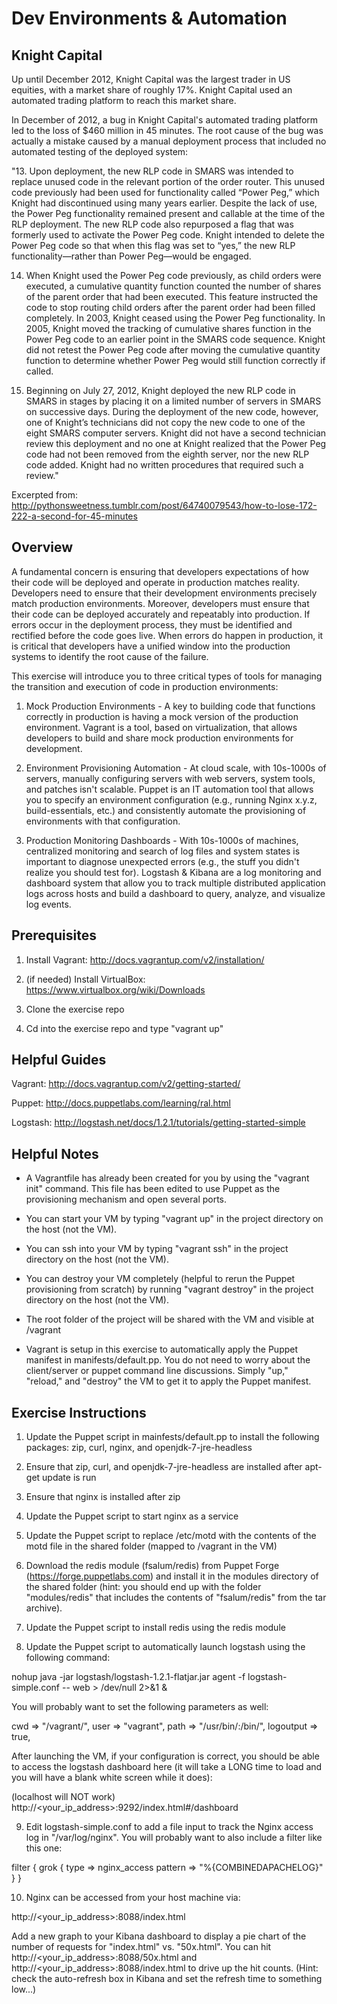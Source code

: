 Dev Environments & Automation
==============================

Knight Capital
--------------
Up until December 2012, Knight Capital was the largest trader
in US equities, with a market share of roughly 17%. Knight Capital
used an automated trading platform to reach this market share. 

In December of 2012, a bug in Knight Capital's automated trading
platform led to the loss of $460 million in 45 minutes. The root
cause of the bug was actually a mistake caused by a manual deployment
process that included no automated testing of the deployed system:

"13. Upon deployment, the new RLP code in SMARS was intended to replace unused code in the relevant portion of the order router. This unused code previously had been used for functionality called “Power Peg,” which Knight had discontinued using many years earlier. Despite the lack of use, the Power Peg functionality remained present and callable at the time of the RLP deployment. The new RLP code also repurposed a flag that was formerly used to activate the Power Peg code. Knight intended to delete the Power Peg code so that when this flag was set to “yes,” the new RLP functionality—rather than Power Peg—would be engaged.

14. When Knight used the Power Peg code previously, as child orders were executed, a cumulative quantity function counted the number of shares of the parent order that had been executed. This feature instructed the code to stop routing child orders after the parent order had been filled completely. In 2003, Knight ceased using the Power Peg functionality. In 2005, Knight moved the tracking of cumulative shares function in the Power Peg code to an earlier point in the SMARS code sequence. Knight did not retest the Power Peg code after moving the cumulative quantity function to determine whether Power Peg would still function correctly if called.

15. Beginning on July 27, 2012, Knight deployed the new RLP code in SMARS in stages by placing it on a limited number of servers in SMARS on successive days. During the deployment of the new code, however, one of Knight’s technicians did not copy the new code to one of the eight SMARS computer servers. Knight did not have a second technician review this deployment and no one at Knight realized that the Power Peg code had not been removed from the eighth server, nor the new RLP code added. Knight had no written procedures that required such a review." 

Excerpted from: http://pythonsweetness.tumblr.com/post/64740079543/how-to-lose-172-222-a-second-for-45-minutes

Overview
----------
A fundamental concern is ensuring that developers expectations of how
their code will be deployed and operate in production matches reality.
Developers need to ensure that their development environments precisely
match production environments. Moreover, developers must ensure that their
code can be deployed accurately and repeatably into production. If errors
occur in the deployment process, they must be identified and rectified before
the code goes live. When errors do happen in production, it is critical
that developers have a unified window into the production systems to identify
the root cause of the failure.

This exercise will introduce you to three critical types of tools for managing
the transition and execution of code in production environments:

1. Mock Production Environments - A key to building code that functions correctly
in production is having a mock version of the production environment. Vagrant
is a tool, based on virtualization, that allows developers to build and share
mock production environments for development.

2. Environment Provisioning Automation - At cloud scale, with 10s-1000s of
servers, manually configuring servers with web servers, system tools, and
patches isn't scalable. Puppet is an IT automation tool that allows you to
specify an environment configuration (e.g., running Nginx x.y.z, build-essentials,
etc.) and consistently automate the provisioning of environments with that
configuration.

3. Production Monitoring Dashboards - With 10s-1000s of machines, centralized
monitoring and search of log files and system states is important to diagnose
unexpected errors (e.g., the stuff you didn't realize you should test for). 
Logstash & Kibana are a log monitoring and dashboard system that allow you to
track multiple distributed application logs across hosts and build a dashboard
to query, analyze, and visualize log events.

Prerequisites
-------------
1. Install Vagrant: http://docs.vagrantup.com/v2/installation/ 

2. (if needed) Install VirtualBox: https://www.virtualbox.org/wiki/Downloads

3. Clone the exercise repo

4. Cd into the exercise repo and type "vagrant up"


Helpful Guides
--------------

Vagrant: http://docs.vagrantup.com/v2/getting-started/

Puppet: http://docs.puppetlabs.com/learning/ral.html

Logstash: http://logstash.net/docs/1.2.1/tutorials/getting-started-simple

Helpful Notes
--------------

- A Vagrantfile has already been created for you by using the 
"vagrant init" command. This file has been edited to use Puppet
as the provisioning mechanism and open several ports.

- You can start your VM by typing "vagrant up" in the project directory
on the host (not the VM).

- You can ssh into your VM by typing "vagrant ssh" in the project directory
on the host (not the VM).

- You can destroy your VM completely (helpful to rerun the Puppet provisioning
from scratch) by running "vagrant destroy" in the project directory
on the host (not the VM).

- The root folder of the project will be shared with the VM and
visible at /vagrant

- Vagrant is setup in this exercise to automatically apply
the Puppet manifest in manifests/default.pp. You do not need to
worry about the client/server or puppet command line discussions. 
Simply "up," "reload," and "destroy" the VM to get it to apply
the Puppet manifest.

Exercise Instructions
----------------------

1. Update the Puppet script in mainfests/default.pp to install
the following packages: zip, curl, nginx, and openjdk-7-jre-headless

2. Ensure that zip, curl, and openjdk-7-jre-headless are
installed after apt-get update is run

3. Ensure that nginx is installed after zip

4. Update the Puppet script to start nginx as a service

5. Update the Puppet script to replace /etc/motd with the
contents of the motd file in the shared folder (mapped
to /vagrant in the VM)

6. Download the redis module (fsalum/redis) from Puppet Forge (https://forge.puppetlabs.com) and install it in the modules 
directory of the shared folder (hint: you should end up with the
folder "modules/redis" that includes the contents of "fsalum/redis"
from the tar archive). 

7. Update the Puppet script to install redis using the redis module

8. Update the Puppet script to automatically launch logstash using the 
following command:

nohup java -jar logstash/logstash-1.2.1-flatjar.jar agent -f logstash-simple.conf -- web > /dev/null 2>&1 &

You will probably want to set the following parameters as well:

  cwd => "/vagrant/",
  user => "vagrant",
  path => "/usr/bin/:/bin/",
  logoutput => true,

After launching the VM, if your configuration is correct, you should be able
to access the logstash dashboard here (it will take a LONG time to load and
you will have a blank white screen while it does):

(localhost will NOT work)
http://<your_ip_address>:9292/index.html#/dashboard

9. Edit logstash-simple.conf to add a file input to track the Nginx access
log in "/var/log/nginx". You will probably want to also include a filter like
this one:

filter {
 grok {
   type => nginx_access
   pattern => "%{COMBINEDAPACHELOG}"
 }
}

10. Nginx can be accessed from your host machine via:

http://<your_ip_address>:8088/index.html

Add a new graph to your Kibana dashboard to display a pie chart of the
number of requests for "index.html" vs. "50x.html". You can hit
http://<your_ip_address>:8088/50x.html and http://<your_ip_address>:8088/index.html
to drive up the hit counts. (Hint: check the auto-refresh box in Kibana
and set the refresh time to something low...)
